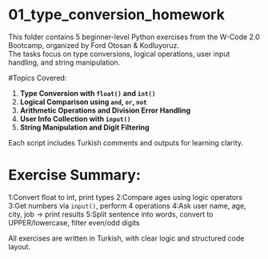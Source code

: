 # 01_type_conversion_homework

This folder contains 5 beginner-level Python exercises from the W-Code 2.0 Bootcamp, organized by Ford Otosan & Kodluyoruz.  
The tasks focus on type conversions, logical operations, user input handling, and string manipulation.

#Topics Covered:

1. **Type Conversion with `float()` and `int()`**
2. **Logical Comparison using `and`, `or`, `not`**
3. **Arithmetic Operations and Division Error Handling**
4. **User Info Collection with `input()`**
5. **String Manipulation and Digit Filtering**

Each script includes Turkish comments and outputs for learning clarity.



# Exercise Summary:

1:Convert float to int, print types
2:Compare ages using logic operators
3:Get numbers via `input()`, perform 4 operations
4:Ask user name, age, city, job → print results
5:Split sentence into words, convert to UPPER/lowercase, filter even/odd digits

All exercises are written in Turkish, with clear logic and structured code layout.


